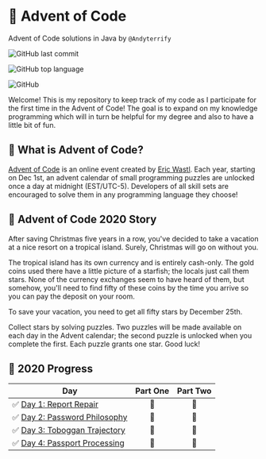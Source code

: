 # 🎄 Advent of Code

Advent of Code solutions in Java by `@Andyterrify`

![GitHub last commit](https://img.shields.io/github/last-commit/Andyterrify/adventofcode?color=blue)

![GitHub top language](https://img.shields.io/github/languages/top/Andyterrify/adventofcode?color=orange)

![GitHub](https://img.shields.io/github/license/Andyterrify/adventofcode)

Welcome! This is my repository to keep track of my code as I participate for the first time in the Advent of Code! The goal is to expand on my knowledge programming which will in turn be helpful for my degree and also to have a little bit of fun.

## 🎅 What is Advent of Code?

[Advent of Code](http://adventofcode.com) is an online event created by [Eric Wastl](https://twitter.com/ericwastl). Each year, starting on Dec 1st, an advent calendar of small programming puzzles are unlocked once a day at midnight (EST/UTC-5). Developers of all skill sets are encouraged to solve them in any programming language they choose!

## 📖 Advent of Code 2020 Story

After saving Christmas five years in a row, you've decided to take a vacation at a nice resort on a tropical island. Surely, Christmas will go on without you.

The tropical island has its own currency and is entirely cash-only. The gold coins used there have a little picture of a starfish; the locals just call them stars. None of the currency exchanges seem to have heard of them, but somehow, you'll need to find fifty of these coins by the time you arrive so you can pay the deposit on your room.

To save your vacation, you need to get all fifty stars by December 25th.

Collect stars by solving puzzles. Two puzzles will be made available on each day in the Advent calendar; the second puzzle is unlocked when you complete the first. Each puzzle grants one star. Good luck!

## 🌟 2020 Progress

| Day  | Part One | Part Two | 
|---|:---:|:---:|
| ✅ [Day 1: Report Repair](https://github.com/Andyterrify/adventofcode/blob/main/src/com.andreivasile.adventofcode/year2020/days/Day1.java)| 🌟 | 🌟 |
| ✅ [Day 2: Password Philosophy](https://github.com/Andyterrify/adventofcode/blob/main/src/com.andreivasile.adventofcode/year2020/days/Day2.java)| 🌟 | 🌟 |
| ✅ [Day 3: Toboggan Trajectory](https://github.com/Andyterrify/adventofcode/blob/main/src/com.andreivasile.adventofcode/year2020/days/Day3.java)| 🌟 | 🌟 |
| ✅ [Day 4: Passport Processing](https://github.com/Andyterrify/adventofcode/blob/main/src/com.andreivasile.adventofcode/year2020/days/Day4.java)| 🌟 | 🌟 |
